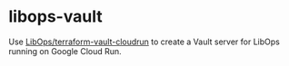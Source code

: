 # libops-vault

Use [LibOps/terraform-vault-cloudrun](https://github.com/LibOps/terraform-vault-cloudrun) to create a Vault server for LibOps running on Google Cloud Run.
